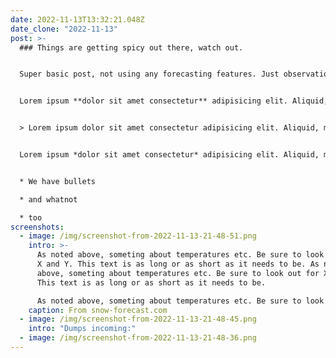 ```yaml
---
date: 2022-11-13T13:32:21.048Z
date_clone: "2022-11-13"
post: >-
  ### T﻿hings are getting spicy out there, watch out.


  S﻿uper basic post, not using any forecasting features. Just observations from the field, with some formatting. And screenshots!


  Lorem ipsum **dolor sit amet consectetur** adipisicing elit. Aliquid, molestias. Lorem ipsum dolor sit amet consectetur adipisicing elit. Aliquid, molestias.


  > Lorem ipsum dolor sit amet consectetur adipisicing elit. Aliquid, molestias.


  Lorem ipsum *dolor sit amet consectetur* adipisicing elit. Aliquid, molestias.


  * W﻿e have bullets

  * a﻿nd whatnot

  * t﻿oo
screenshots:
  - image: /img/screenshot-from-2022-11-13-21-48-51.png
    intro: >-
      A﻿s noted above, someting about temperatures etc. Be sure to look out for
      X and Y. This text is as long or as short as it needs to be. A﻿s noted
      above, someting about temperatures etc. Be sure to look out for X and Y.
      This text is as long or as short as it needs to be.

      A﻿s noted above, someting about temperatures etc. Be sure to look out for X and Y. This text is as long or as short as it needs to be.
    caption: From snow-forecast.com
  - image: /img/screenshot-from-2022-11-13-21-48-45.png
    intro: "D﻿umps incoming:"
  - image: /img/screenshot-from-2022-11-13-21-48-36.png
---
```

